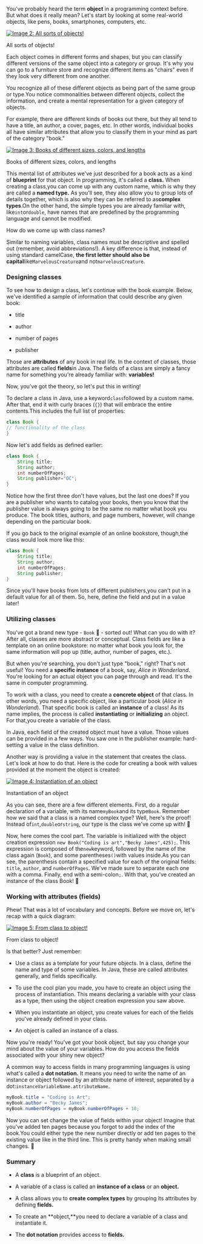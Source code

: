 
You've probably heard the term **object** in a programming context before. But what does it really mean? Let's start by looking at some real-world objects, like pens, books, smartphones, computers, etc.

[![Image 2: All sorts of objects!](https://user.oc-static.com/upload/2018/12/19/15452115917643_AdobeStock_109504367.jpg)](https://user.oc-static.com/upload/2018/12/19/15452115917643_AdobeStock_109504367.jpg)

All sorts of objects!

Each object comes in different forms and shapes, but you can classify different versions of the same object into a category or group. It's why you can go to a furniture store and recognize different items as "chairs" even if they look very different from one another.

You recognize all of these different objects as being part of the same group or type.You notice commonalities between different objects, collect the information, and create a mental representation for a given category of objects.

For example, there are different kinds of books out there, but they all tend to have a title, an author, a cover, pages, etc. In other words, individual books all have similar attributes that allow you to classify them in your mind as part of the category "book."

[![Image 3: Books of different sizes, colors, and lengths](https://user.oc-static.com/upload/2018/12/19/15452117745311_AdobeStock_106263298.jpg)](https://user.oc-static.com/upload/2018/12/19/15452117745311_AdobeStock_106263298.jpg)

Books of different sizes, colors, and lengths

This mental list of attributes we've just described for a book acts as a kind of **blueprint** for that object. In programming, it's called a **class.** When creating a class,you can come up with any custom name, which is why they are called a **named type.** As you'll see, they also allow you to group lots of details together, which is also why they can be referred to as**complex types**.On the other hand, the simple types you are already familiar with, like`int`or`double`, have names that are predefined by the programming language and cannot be modified.

How do we come up with class names?

Similar to naming variables, class names must be descriptive and spelled out (remember, avoid abbreviations!). A key difference is that, instead of using standard camelCase, **the first letter should also be capital**like`MarvelousCreature`and not`marvelousCreature`.

### Designing classes

To see how to design a class, let's continue with the book example. Below, we've identified a sample of information that could describe any given book:

*   title

*   author

*   number of pages

*   publisher

Those are **attributes** of any book in real life. In the context of classes, those attributes are called **fields**in Java. The fields of a class are simply a fancy name for something you're already familiar with: **variables!**

Now, you've got the theory, so let's put this in writing!

To declare a class in Java, use a keyword`class`followed by a custom name. After that, end it with curly braces (`{}`) that will embrace the entire contents.This includes the full list of properties:

```java
class Book {
// functionality of the class
}
```

Now let's add fields as defined earlier:

```java
class Book {
    String title;
    String author;
    int numberOfPages;
    String publisher="OC";
}
```

Notice how the first three don't have values, but the last one does? If you are a publisher who wants to catalog your books, then you know that the publisher value is always going to be the same no matter what book you produce. The book titles, authors, and page numbers, however, will change depending on the particular book.

If you go back to the original example of an online bookstore, though,the class would look more like this:

```java
class Book {
    String title;
    String author;
    int numberOfPages;
    String publisher;
}
```

Since you'll have books from lots of different publishers,you can't put in a default value for all of them. So, here, define the field and put in a value later!

### Utilizing classes

You've got a brand new type - `Book` 📖 - sorted out! What can you do with it? After all, classes are more abstract or conceptual. Class fields are like a template on an online bookstore: no matter what book you look for, the same information will pop up (title, author, number of pages, etc.).

But when you're searching, you don't just type "book," right? That's not useful! You need a **specific instance** of a book, say, _Alice in Wonderland_. You're looking for an actual object you can page through and read. It's the same in computer programming.

To work with a class, you need to create a **concrete object** of that class. In other words, you need a specific object, like a particular book (_Alice in Wonderland_). That specific book is called an **instance** of a class! As its name implies, the process is called **instantiating** or **initializing** an object. For that,you create a variable of the class.

In Java, each field of the created object must have a value. Those values can be provided in a few ways. You saw one in the publisher example: hard-setting a value in the class definition.

Another way is providing a value in the statement that creates the class. Let's look at how to do that. Here is the code for creating a book with values provided at the moment the object is created:

[![Image 4: Instantiation of an object](https://user.oc-static.com/upload/2018/12/19/15452208786759_Capture%20d%E2%80%99e%CC%81cran%202018-12-19%20a%CC%80%2013.01.02.png)](https://user.oc-static.com/upload/2018/12/19/15452208786759_Capture%20d%E2%80%99e%CC%81cran%202018-12-19%20a%CC%80%2013.01.02.png)

Instantiation of an object

As you can see, there are a few different elements. First, do a regular declaration of a variable, with its name`myBook`and its type`Book`. Remember how we said that a class is a named complex type? Well, here's the proof! Instead of`int`,`double`or`string`, our type is the class we've come up with! 💫

Now, here comes the cool part. The variable is initialized with the object creation expression `new Book("Coding is art","Becky James",425);`. This expression is composed of the`new`keyword, followed by the name of the class again (`Book`), and some parentheses`()`with values inside.As you can see, the parenthesis contain a specified value for each of the original fields: `title`, `author`, and `numberOfPages`. We've made sure to separate each one with a comma. Finally, end with a semi-colon`;`. With that, you've created an instance of the class Book! 📔

### Working with attributes (fields)

Phew! That was a lot of vocabulary and concepts. Before we move on, let's recap with a quick diagram:

[![Image 5: From class to object!](https://user.oc-static.com/upload/2018/12/19/15452218134233_Capture%20d%E2%80%99e%CC%81cran%202018-12-19%20a%CC%80%2013.16.39.png)](https://user.oc-static.com/upload/2018/12/19/15452218134233_Capture%20d%E2%80%99e%CC%81cran%202018-12-19%20a%CC%80%2013.16.39.png)

From class to object!

Is that better? Just remember:

*   Use a class as a template for your future objects. In a class, define the name and type of some variables. In Java, these are called attributes generally, and fields specifically.

*   To use the cool plan you made, you have to create an object using the process of instantiation. This means declaring a variable with your class as a type, then using the object creation expression you saw above.

*   When you instantiate an object, you create values for each of the fields you've already defined in your class.

*   An object is called an instance of a class.

Now you're ready! You've got your book object, but say you change your mind about the value of your variables. How do you access the fields associated with your shiny new object?

A common way to access fields in many programming languages is using what's called a **dot notation.** It means you need to write the name of an instance or object followed by an attribute name of interest, separated by a dot:`instanceVariableName.attributeName`.

```java
myBook.title = "Coding is Art";
myBook.author = "Becky James";
myBook.numberOfPages = myBook.numberOfPages + 10;
````

Now you can set change the value of fields within your object! Imagine that you've added ten pages because you forgot to add the index of the book.You could either type the new number directly or add ten pages to the existing value like in the third line. This is pretty handy when making small changes. 🙂

### Summary

*   A **class** is a blueprint of an object.

*   A variable of a class is called an **instance of a class** or an **object.**

*   A class allows you to **create complex types** by grouping its attributes by defining **fields.**

*   To create an **object,**you need to declare a variable of a class and instantiate it.

*   The **dot notation** provides access to **fields.**
